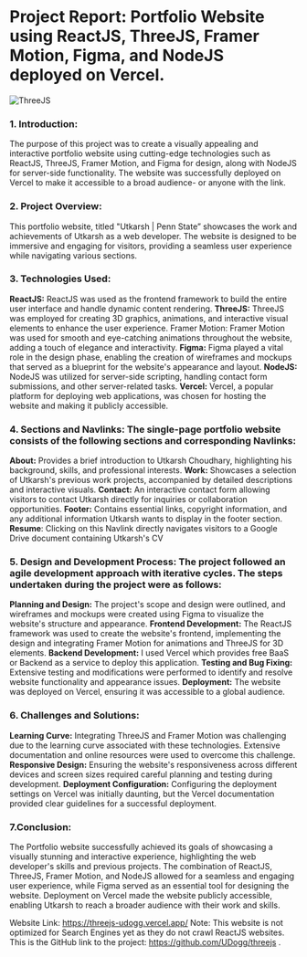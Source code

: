 # Project Report: Portfolio Website using ReactJS, ThreeJS, Framer Motion, Figma, and NodeJS deployed on Vercel.
![ThreeJS](https://global.discourse-cdn.com/standard17/uploads/threejs/original/2X/e/e4f86d2200d2d35c30f7b1494e96b9595ebc2751.png)
### 1. Introduction: 
The purpose of this project was to create a visually appealing and interactive portfolio website using cutting-edge technologies such as ReactJS, ThreeJS, Framer Motion, and Figma for design, along with NodeJS for server-side functionality. The website was successfully deployed on Vercel to make it accessible to a broad audience- or anyone with the link.
### 2. Project Overview: 
This portfolio website, titled "Utkarsh | Penn State” showcases the work and achievements of Utkarsh as a web developer. The website is designed to be immersive and engaging for visitors, providing a seamless user experience while navigating various sections.
### 3. Technologies Used:
**ReactJS:** ReactJS was used as the frontend framework to build the entire user interface and handle dynamic content rendering.
**ThreeJS:** ThreeJS was employed for creating 3D graphics, animations, and interactive visual elements to enhance the user experience.
Framer Motion: Framer Motion was used for smooth and eye-catching animations throughout the website, adding a touch of elegance and interactivity.
**Figma:** Figma played a vital role in the design phase, enabling the creation of wireframes and mockups that served as a blueprint for the website's appearance and layout.
**NodeJS:** NodeJS was utilized for server-side scripting, handling contact form submissions, and other server-related tasks.
**Vercel:** Vercel, a popular platform for deploying web applications, was chosen for hosting the website and making it publicly accessible.


### 4. Sections and Navlinks: The single-page portfolio website consists of the following sections and corresponding Navlinks:
**About:** Provides a brief introduction to Utkarsh Choudhary, highlighting his background, skills, and professional interests.
**Work:** Showcases a selection of Utkarsh's previous work projects, accompanied by detailed descriptions and interactive visuals.
**Contact:** An interactive contact form allowing visitors to contact Utkarsh directly for inquiries or collaboration opportunities.
**Footer:** Contains essential links, copyright information, and any additional information Utkarsh wants to display in the footer section.
**Resume**: Clicking on this Navlink directly navigates visitors to a Google Drive document containing Utkarsh's CV

### 5. Design and Development Process: The project followed an agile development approach with iterative cycles. The steps undertaken during the project were as follows:
**Planning and Design:** The project's scope and design were outlined, and wireframes and mockups were created using Figma to visualize the website's structure and appearance.
**Frontend Development:** 
The ReactJS framework was used to create the website's frontend, implementing the design and integrating Framer Motion for animations and ThreeJS for 3D elements.
**Backend Development:** I used Vercel which provides free BaaS or Backend as a service to deploy this application.
**Testing and Bug Fixing:** Extensive testing and modifications were performed to identify and resolve website functionality and appearance issues.
**Deployment:** The website was deployed on Vercel, ensuring it was accessible to a global audience.

### 6. Challenges and Solutions:
**Learning Curve:** Integrating ThreeJS and Framer Motion was challenging due to the learning curve associated with these technologies. Extensive documentation and online resources were used to overcome this challenge.
**Responsive Design:** Ensuring the website's responsiveness across different devices and screen sizes required careful planning and testing during development.
**Deployment Configuration:** Configuring the deployment settings on Vercel was initially daunting, but the Vercel documentation provided clear guidelines for a successful deployment.
### 7.Conclusion:
The Portfolio website successfully achieved its goals of showcasing a visually stunning and interactive experience, highlighting the web developer's skills and previous projects. The combination of ReactJS, ThreeJS, Framer Motion, and NodeJS allowed for a seamless and engaging user experience, while Figma served as an essential tool for designing the website. Deployment on Vercel made the website publicly accessible, enabling Utkarsh to reach a broader audience with their work and skills.

Website Link: https://threejs-udogg.vercel.app/ Note: This website is not optimized for Search Engines yet as they do not crawl ReactJS websites.
This is the GitHub link to the project: https://github.com/UDogg/threejs .
  

